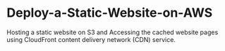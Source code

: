 # Deploy-a-Static-Website-on-AWS
Hosting a static website on S3 and Accessing the cached website pages using CloudFront content delivery network (CDN) service.
